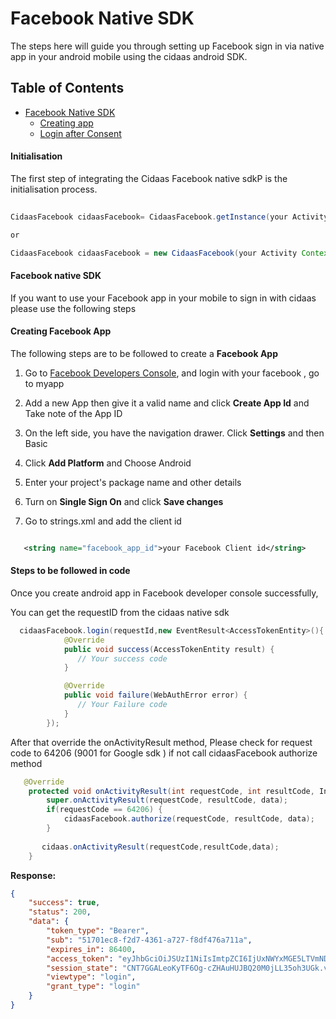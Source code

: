 # Facebook Native SDK

The steps here will guide you through setting up Facebook sign in via native app in your android mobile using the cidaas android SDK.

## Table of Contents

<!--ts-->
* [Facebook Native SDK](#facebook-native-sdk)
     <!--ts-->
    * [Creating app](#creating-facebook-app)
    * [Login after Consent](#steps-to-be-followed-in-code)
    <!--te-->
<!--te-->


#### Initialisation

The first step of integrating the Cidaas Facebook native sdkP is the initialisation process.
```java
 
CidaasFacebook cidaasFacebook= CidaasFacebook.getInstance(your Activity Context);

or

CidaasFacebook cidaasFacebook = new CidaasFacebook(your Activity Context);

```

#### Facebook native SDK

If you want to use your Facebook app in your mobile to sign in with cidaas please use the following steps

#### Creating Facebook App

The following steps are to be followed to create a **Facebook App**

1. Go to [Facebook Developers Console](https://developers.facebook.com/), and login with your facebook , go to myapp

2. Add a new App then give it a valid name and click **Create App Id** and  Take note of the App ID

3. On the left side, you have the navigation drawer. Click **Settings** and then Basic

4. Click **Add Platform** and Choose Android

5. Enter your project's package name and other details

6. Turn on **Single Sign On** and click **Save changes**

7. Go to strings.xml and add the client id
```xml

   <string name="facebook_app_id">your Facebook Client id</string>

```

#### Steps to be followed in code

Once you create android app  in Facebook developer console successfully,

You can get the requestID from the cidaas native sdk

```java
  cidaasFacebook.login(requestId,new EventResult<AccessTokenEntity>(){
            @Override
            public void success(AccessTokenEntity result) {
               // Your success code
            }

            @Override
            public void failure(WebAuthError error) {
               // Your Failure code 
            }
        });
```

After that override the onActivityResult method, Please check for request code to 64206 (9001 for Google sdk ) if not call cidaasFacebook authorize method

```java
   @Override
    protected void onActivityResult(int requestCode, int resultCode, Intent data) {
        super.onActivityResult(requestCode, resultCode, data);
        if(requestCode == 64206) {
            cidaasFacebook.authorize(requestCode, resultCode, data);
        }
        
       cidaas.onActivityResult(requestCode,resultCode,data);
    }

```

**Response:**

```json
{
    "success": true,
    "status": 200,
    "data": {
        "token_type": "Bearer",
        "sub": "51701ec8-f2d7-4361-a727-f8df476a711a",
        "expires_in": 86400,
        "access_token": "eyJhbGciOiJSUzI1NiIsImtpZCI6IjUxNWYxMGE5LTVmNDktNGZlYS04MGNlLTZmYTkzMzk2YjI4NyJ9*****",
        "session_state": "CNT7GGALeoKyTF6Og-cZHAuHUJBQ20M0jLL35oh3UGk.vcNxCNq4Y68",
        "viewtype": "login",
        "grant_type": "login"
    }
}
```
